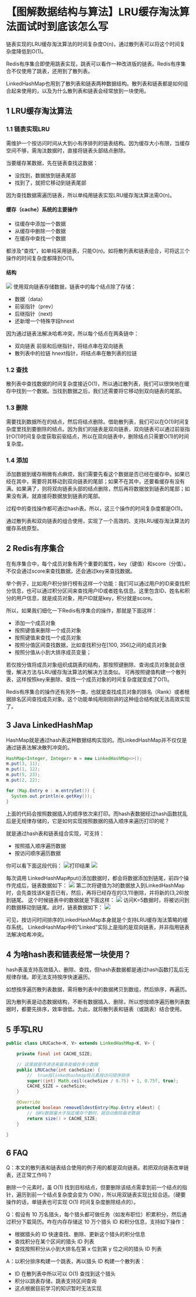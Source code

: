 # 【图解数据结构与算法】LRU缓存淘汰算法面试时到底该怎么写

链表实现的LRU缓存淘汰算法的时间复杂度O(n)，通过散列表可以将这个时间复杂度降低到O(1)。

Redis有序集合即使用跳表实现，跳表可以看作一种改进版的链表。Redis有序集合不仅使用了跳表，还用到了散列表。

LinkedHashMap也用到了散列表和链表两种数据结构。散列表和链表都是如何组合起来使用的，以及为什么散列表和链表会经常放到一块使用。

## 1 LRU缓存淘汰算法

### 1.1 链表实现LRU

需维护一个按访问时间从大到小有序排列的链表结构。因为缓存大小有限，当缓存空间不够，需淘汰数据时，直接将链表头部结点删除。

当要缓存某数据，先在链表查找这数据：

- 没找到，数据放到链表尾部
- 找到了，就把它移动到链表尾部

因为查找数据需遍历链表，所以单纯用链表实现LRU缓存淘汰算法需O(n)。

#### 缓存（cache）系统的主要操作

- 往缓存中添加一个数据
- 从缓存中删除一个数据
- 在缓存中查找一个数据

都涉及“查找”，如单纯采用链表，只能O(n)。如将散列表和链表组合，可将这三个操作的时间复杂度都降到O(1)。

#### 结构



![](https://codeselect.oss-cn-shanghai.aliyuncs.com/%E6%95%A3%E5%88%97%2B%E5%8F%8C%E5%90%91%E9%93%BE%E8%A1%A8.png)
使用双向链表存储数据，链表中的每个结点除了存储：

- 数据（data）
- 前驱指针（prev）
- 后继指针（next)
- 还新增一个特殊字段hnext

因为通过链表法解决哈希冲突，所以每个结点在两条链中：

- 双向链表
  前驱和后继指针，将结点串在双向链表
- 散列表中的拉链
  hnext指针，将结点串在散列表的拉链

### 1.2 查找

散列表中查找数据的时间复杂度接近O(1)，所以通过散列表，我们可以很快地在缓存中找到一个数据。当找到数据之后，我们还需要将它移动到双向链表的尾部。

### 1.3 删除

需要找到数据所在的结点，然后将结点删除。借助散列表，我们可以在O(1)时间复杂度里找到要删除的结点。因为我们的链表是双向链表，双向链表可以通过前驱指针O(1)时间复杂度获取前驱结点，所以在双向链表中，删除结点只需要O(1)的时间复杂度。

### 1.4 添加

添加数据到缓存稍微有点麻烦，我们需要先看这个数据是否已经在缓存中。如果已经在其中，需要将其移动到双向链表的尾部；如果不在其中，还要看缓存有没有满。如果满了，则将双向链表头部的结点删除，然后再将数据放到链表的尾部；如果没有满，就直接将数据放到链表的尾部。

过程中的查找操作都可通过hash表。所以，这三个操作的时间复杂度都是O(1)。

通过散列表和双向链表的组合使用，实现了一个高效的、支持LRU缓存淘汰算法的缓存系统原型。

## 2 Redis有序集合

在有序集合中，每个成员对象有两个重要的属性，key（键值）和score（分值）。
不仅会通过score来查找数据，还会通过key来查找数据。

举个例子，比如用户积分排行榜有这样一个功能：我们可以通过用户的ID来查找积分信息，也可以通过积分区间来查找用户ID或者姓名信息。这里包含ID、姓名和积分的用户信息，就是成员对象，用户ID就是key，积分就是score。

所以，如果我们细化一下Redis有序集合的操作，那就是下面这样：

- 添加一个成员对象
- 按照键值来删除一个成员对象
- 按照键值来查找一个成员对象
- 按照分值区间查找数据，比如查找积分在[100, 356]之间的成员对象
- 按照分值从小到大排序成员变量；

若仅按分值将成员对象组织成跳表的结构，那按照键删除、查询成员对象就会很慢，解决方法与LRU缓存淘汰算法的解决方法类似。
可再按照键值构建一个散列表，这样按照key来删除、查找一个成员对象的时间复杂度就变成了O(1)。

Redis有序集合的操作还有另外一类，也就是查找成员对象的排名（Rank）或者根据排名区间查找成员对象。这个功能单纯用刚刚讲的这种组合结构就无法高效实现了。

## 3 Java LinkedHashMap

HashMap就是通过hash表这种数据结构实现的。而LinkedHashMap并不仅仅是通过链表法解决散列冲突的。

```java
HashMap<Integer, Integer> m = new LinkedHashMap<>();
m.put(3, 11);
m.put(1, 12);
m.put(5, 23);
m.put(2, 22);

for (Map.Entry e : m.entrySet()) {
  System.out.println(e.getKey());
}
```

上面的代码会按照数据插入的顺序依次来打印。而hash表数据经过hash函数扰乱后是无规律存储的，它是如何实现按照数据的插入顺序来遍历打印的呢？

就是通过hash表和链表组合实现，可支持：

- 按照插入顺序遍历数据
- 按访问顺序遍历数据

你可以看下面这段代码：
![](https://img-blog.csdnimg.cn/5122f6333b8846159ce6d069b78d349b.png?x-oss-process=image/watermark,type_ZHJvaWRzYW5zZmFsbGJhY2s,shadow_50,text_SmF2YUVkZ2U=,size_20,color_FFFFFF,t_70,g_se,x_16)打印结果
![](https://img-blog.csdnimg.cn/bd93399936d348099db7d456fe377f37.png)


每次调用 LinkedHashMap#put()添加数据时，都会将数据添加到链尾，前四个操作完成后，链表数据如下：
![](https://img-blog.csdnimg.cn/6416549ba44749fa985aaf68fa63a7b0.png?x-oss-process=image/watermark,type_ZHJvaWRzYW5zZmFsbGJhY2s,shadow_50,text_SmF2YUVkZ2U=,size_20,color_FFFFFF,t_70,g_se,x_16)
第二次将键值为3的数据放入到LinkedHashMap时，会先查找该K是否已有，然后，再将已经存在的(3,11)删除，并将新的(3,26)放到链尾。
这个时候链表中的数据就是下面这样：
![](https://img-blog.csdnimg.cn/32c96b385f1c4c0893f153209b156b30.png?x-oss-process=image/watermark,type_ZHJvaWRzYW5zZmFsbGJhY2s,shadow_50,text_SmF2YUVkZ2U=,size_20,color_FFFFFF,t_70,g_se,x_16)
访问K=5数据时，将被访问到的数据移动到链尾。此时，链表数据如下：
![](https://img-blog.csdnimg.cn/a8362c3a9fae4f529306f0d79772a729.png?x-oss-process=image/watermark,type_ZHJvaWRzYW5zZmFsbGJhY2s,shadow_50,text_SmF2YUVkZ2U=,size_20,color_FFFFFF,t_70,g_se,x_16)

可见，按访问时间排序的LinkedHashMap本身就是个支持LRU缓存淘汰策略的缓存系统。
LinkedHashMap中的“Linked”实际上是指的是双向链表，并非指用链表法解决哈希冲突。

## 4 为啥hash表和链表经常一块使用？

hash表虽支持高效插入、删除、查找，但hash表数据都是通过hash函数打乱后无规律存储。即无法支持按序快速遍历。

如想按序遍历散列表数据，需将散列表中的数据拷贝到数组，然后排序，再遍历。

因为散列表是动态数据结构，不断有数据插入、删除，所以想按顺序遍历散列表数据时，都要先排序，效率很低。为此，就将散列表和链表（或跳表）结合使用。

## 5 手写LRU

```java
public class LRUCache<K, V> extends LinkedHashMap<K, V> {

    private final int CACHE_SIZE;

    // 这里就是传递进来最多能缓存多少数据
    public LRUCache(int cacheSize) {
        //  true指linkedhashmap将元素按访问顺序排序
        super((int) Math.ceil(cacheSize / 0.75) + 1, 0.75f, true);
        CACHE_SIZE = cacheSize;
    }

    @Override
    protected boolean removeEldestEntry(Map.Entry eldest) {
        // 当KV数据量大于指定缓存个数时，就自动删除最老数据
        return size() > CACHE_SIZE;
    }

}
```

## 6 FAQ

Q：本文的散列表和链表结合使用的例子用的都是双向链表。若把双向链表改单链表，还正常工作吗？

删除一个元素时，虽 O(1) 找到目标结点，但要删除该结点需拿到前一个结点的指针，遍历到前一个结点复杂度会变为 O(N），所以用双链表实现比较合适。（硬要操作的话，单链表也可实现 O(1) 时间复杂度删除结点的）。

Q：假设有 10 万名猎头，每个猎头都可做任务（如发布职位）积累积分，然后通过积分下载简历。咋在内存存储这 10 万个猎头 ID 和积分信息，支持如下操作：

- 根据猎头的 ID 快速查找、删除、更新这个猎头的积分信息
- 查找积分在某个区间的猎头 ID 列表
- 查找按照积分从小到大排名在第 x 位到第 y 位之间的猎头 ID 列表

A：以积分排序构建一个跳表，再以猎头 ID 构建一个散列表：

- ID 在散列表中所以可以 O(1) 查找到这个猎头
- 积分以跳表存储，跳表支持区间查询
- 这点根据目前学习的知识暂时无法实现
